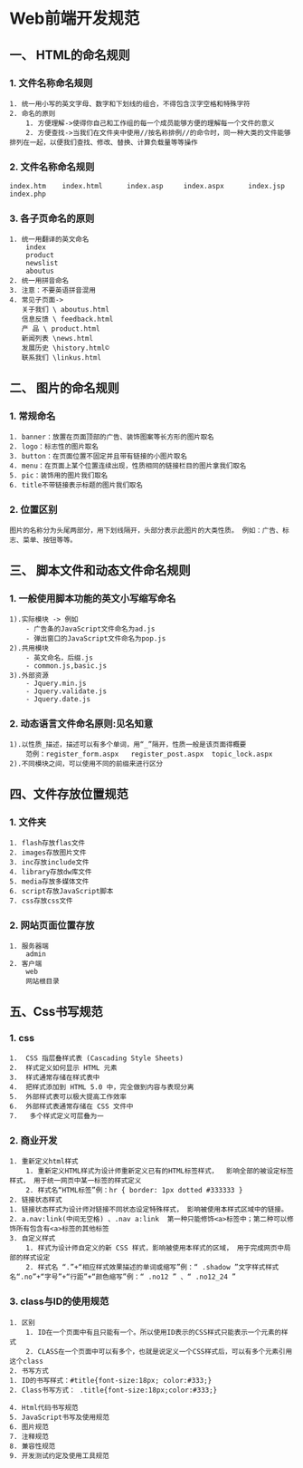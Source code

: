 # Web前端开发规范

##    一、 HTML的命名规则

###     1. 文件名称命名规则

    1. 统一用小写的英文字母、数字和下划线的组合，不得包含汉字空格和特殊字符
    2. 命名的原则
        1. 方便理解->使得你自己和工作组的每一个成员能够方便的理解每一个文件的意义
        2. 方便查找->当我们在文件夹中使用//按名称排例//的命令时，同一种大类的文件能够排列在一起，以便我们查找、修改、替换、计算负载量等等操作
       
###     2. 文件名称命名规则 
    
    index.htm    index.html      index.asp     index.aspx      index.jsp       index.php

###     3.  各子页命名的原则
	
    1. 统一用翻译的英文命名
        index
        product
        newslist
        aboutus
    2. 统一用拼音命名
    3. 注意：不要英语拼音混用
    4. 常见子页面->
	   关于我们 \ aboutus.html
	   信息反馈 \ feedback.html
	   产 品 \ product.html
	   新闻列表 \news.html
	   发展历史 \history.html©
	   联系我们 \linkus.html

##    二、 图片的命名规则

###     1. 常规命名
    1. banner：放置在页面顶部的广告、装饰图案等长方形的图片取名
    2. logo：标志性的图片取名
    3. button：在页面位置不固定并且带有链接的小图片取名
    4. menu：在页面上某个位置连续出现，性质相同的链接栏目的图片拿我们取名
    5. pic：装饰用的图片我们取名
    6. title不带链接表示标题的图片我们取名
    
###    2.  位置区别

    图片的名称分为头尾两部分，用下划线隔开，头部分表示此图片的大类性质。 例如：广告、标志、菜单、按钮等等。    

##    三、 脚本文件和动态文件命名规则

###    1. 一般使用脚本功能的英文小写缩写命名
    
    1).实际模块 -> 例如
        - 广告条的JavaScript文件命名为ad.js
        - 弹出窗口的JavaScript文件命名为pop.js
    2).共用模块
        - 英文命名，后缀.js
        - common.js,basic.js
    3).外部资源
        - Jquery.min.js
        - Jquery.validate.js
        - Jquery.date.js
    
###    2. 动态语言文件命名原则:见名知意 
        
    1).以性质_描述，描述可以有多个单词，用“_”隔开，性质一般是该页面得概要
        范例：register_form.aspx   register_post.aspx  topic_lock.aspx
    2).不同模块之间，可以使用不同的前缀来进行区分 
  
##   四、文件存放位置规范

###    1. 文件夹
    
    1. flash存放flas文件
    2. images存放图片文件
    3. inc存放include文件
    4. library存放dw库文件
    5. media存放多媒体文件
    6. script存放JavaScript脚本
    7. css存放css文件

###    2. 网站页面位置存放
    
    1. 服务器端
        admin
    2. 客户端
        web
        网站根目录

##     五、Css书写规范

###    1. css
    
    1.  CSS 指层叠样式表 (Cascading Style Sheets)
    2.  样式定义如何显示 HTML 元素
    3.  样式通常存储在样式表中
    4.  把样式添加到 HTML 5.0 中，完全做到内容与表现分离
    5.  外部样式表可以极大提高工作效率
    6.  外部样式表通常存储在 CSS 文件中
    7.   多个样式定义可层叠为一

###    2. 商业开发
    
    1. 重新定义html样式
        1. 重新定义HTML样式为设计师重新定义已有的HTML标签样式，  影响全部的被设定标签样式， 用于统一网页中某一标签的样式定义
        2. 样式名“HTML标签”例：hr { border: 1px dotted #333333 }
    2. 链接状态样式
	1. 链接状态样式为设计师对链接不同状态设定特殊样式， 影响被使用本样式区域中的链接。
	2. a.nav:link(中间无空格) 、.nav a:link  第一种只能修饰<a>标签中；第二种可以修饰所有包含有<a>标签的其他标签
    3. 自定义样式
        1. 样式为设计师自定义的新 CSS 样式，影响被使用本样式的区域， 用于完成网页中局部的样式设定
        2. 样式名 “.”+“相应样式效果描述的单词或缩写”例：“ .shadow ”文字样式样式名“.no”+“字号”+“行距”+“颜色缩写”例：“ .no12 ” 、“ .no12_24 ”

###    3. class与ID的使用规范

    1. 区别
        1. ID在一个页面中有且只能有一个。所以使用ID表示的CSS样式只能表示一个元素的样式
        2. CLASS在一个页面中可以有多个，也就是说定义一个CSS样式后，可以有多个元素引用这个class
    2. 书写方式
	1. ID的书写样式：#title{font-size:18px; color:#333;}
	2. Class书写方式： .title{font-size:18px;color:#333;}
        
    4. Html代码书写规范
    5. JavaScript书写及使用规范
    6. 图片规范
    7. 注释规范
    8. 兼容性规范
    9. 开发测试约定及使用工具规范